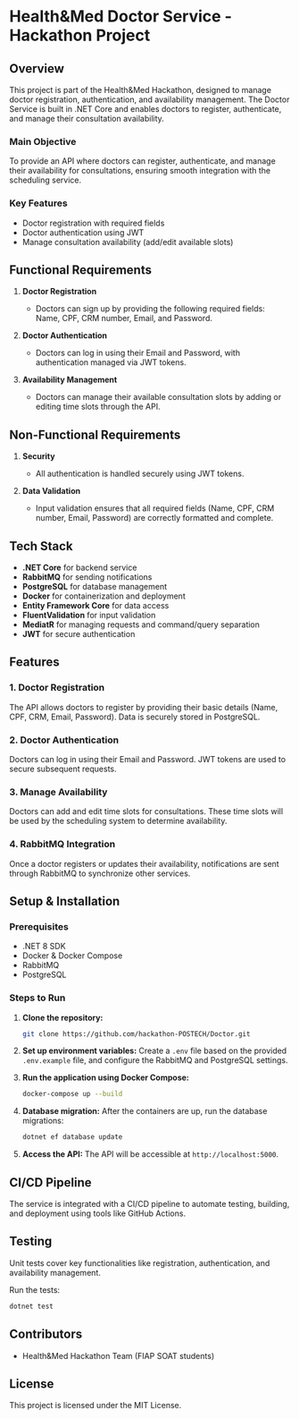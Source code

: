 # Health&Med Doctor Service - Hackathon Project

## Overview

This project is part of the Health&Med Hackathon, designed to manage doctor registration, authentication, and availability management. The Doctor Service is built in .NET Core and enables doctors to register, authenticate, and manage their consultation availability.

### Main Objective
To provide an API where doctors can register, authenticate, and manage their availability for consultations, ensuring smooth integration with the scheduling service.

### Key Features
- Doctor registration with required fields
- Doctor authentication using JWT
- Manage consultation availability (add/edit available slots)

## Functional Requirements
1. **Doctor Registration**
   - Doctors can sign up by providing the following required fields: Name, CPF, CRM number, Email, and Password.
   
2. **Doctor Authentication**
   - Doctors can log in using their Email and Password, with authentication managed via JWT tokens.

3. **Availability Management**
   - Doctors can manage their available consultation slots by adding or editing time slots through the API.

## Non-Functional Requirements
1. **Security**
   - All authentication is handled securely using JWT tokens.
   
2. **Data Validation**
   - Input validation ensures that all required fields (Name, CPF, CRM number, Email, Password) are correctly formatted and complete.

## Tech Stack
- **.NET Core** for backend service
- **RabbitMQ** for sending notifications
- **PostgreSQL** for database management
- **Docker** for containerization and deployment
- **Entity Framework Core** for data access
- **FluentValidation** for input validation
- **MediatR** for managing requests and command/query separation
- **JWT** for secure authentication

## Features

### 1. Doctor Registration
The API allows doctors to register by providing their basic details (Name, CPF, CRM, Email, Password). Data is securely stored in PostgreSQL.

### 2. Doctor Authentication
Doctors can log in using their Email and Password. JWT tokens are used to secure subsequent requests.

### 3. Manage Availability
Doctors can add and edit time slots for consultations. These time slots will be used by the scheduling system to determine availability.

### 4. RabbitMQ Integration
Once a doctor registers or updates their availability, notifications are sent through RabbitMQ to synchronize other services.

## Setup & Installation

### Prerequisites
- .NET 8 SDK
- Docker & Docker Compose
- RabbitMQ
- PostgreSQL

### Steps to Run

1. **Clone the repository:**
   ```bash
   git clone https://github.com/hackathon-POSTECH/Doctor.git
   ```

2. **Set up environment variables:**
   Create a `.env` file based on the provided `.env.example` file, and configure the RabbitMQ and PostgreSQL settings.

3. **Run the application using Docker Compose:**
   ```bash
   docker-compose up --build
   ```

4. **Database migration:**
   After the containers are up, run the database migrations:
   ```bash
   dotnet ef database update
   ```

5. **Access the API:**
   The API will be accessible at `http://localhost:5000`.

## CI/CD Pipeline
The service is integrated with a CI/CD pipeline to automate testing, building, and deployment using tools like GitHub Actions.

## Testing
Unit tests cover key functionalities like registration, authentication, and availability management.

Run the tests:
```bash
dotnet test
```

## Contributors
- Health&Med Hackathon Team (FIAP SOAT students)

## License
This project is licensed under the MIT License.
